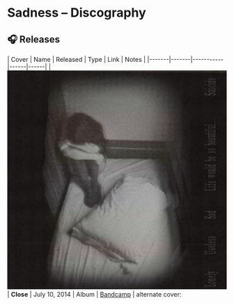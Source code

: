# Sadness – Discography

## 🎧 Releases

| Cover | Name | Released | Type | Link | Notes |
|-------|-------|-----------|------|------|
| ![Close](img/close.jpg) | **Close** | July 10, 2014 | Album | [Bandcamp](https://sadnessmusic.bandcamp.com/album/close) | alternate cover:
